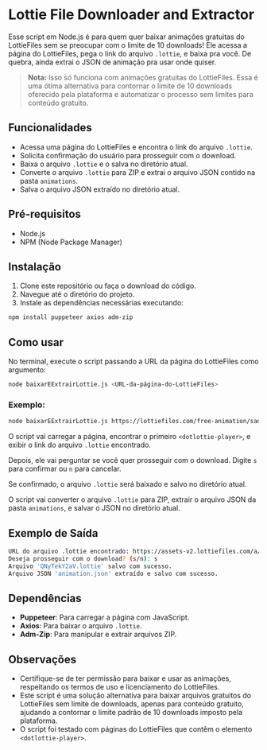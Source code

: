 # Lottie File Downloader and Extractor

Esse script em Node.js é para quem quer baixar animações gratuitas do LottieFiles sem se preocupar com o limite de 10 downloads! Ele acessa a página do LottieFiles, pega o link do arquivo `.lottie`, e baixa pra você. De quebra, ainda extrai o JSON de animação pra usar onde quiser.

> **Nota:** Isso só funciona com animações gratuitas do LottieFiles. Essa é uma ótima alternativa para contornar o limite de 10 downloads oferecido pela plataforma e automatizar o processo sem limites para conteúdo gratuito.

## Funcionalidades
- Acessa uma página do LottieFiles e encontra o link do arquivo `.lottie`.
- Solicita confirmação do usuário para prosseguir com o download.
- Baixa o arquivo `.lottie` e o salva no diretório atual.
- Converte o arquivo `.lottie` para ZIP e extrai o arquivo JSON contido na pasta `animations`.
- Salva o arquivo JSON extraído no diretório atual.

## Pré-requisitos
- Node.js
- NPM (Node Package Manager)

## Instalação
1. Clone este repositório ou faça o download do código.
2. Navegue até o diretório do projeto.
3. Instale as dependências necessárias executando:

```bash
npm install puppeteer axios adm-zip
```

## Como usar
No terminal, execute o script passando a URL da página do LottieFiles como argumento:

```bash
node baixarEExtrairLottie.js <URL-da-página-do-LottieFiles>
```

### Exemplo:

```bash
node baixarEExtrairLottie.js https://lottiefiles.com/free-animation/sad-face-with-sweat-DtCktQoLl3
```

O script vai carregar a página, encontrar o primeiro `<dotlottie-player>`, e exibir o link do arquivo `.lottie` encontrado.

Depois, ele vai perguntar se você quer prosseguir com o download. Digite `s` para confirmar ou `n` para cancelar.

Se confirmado, o arquivo `.lottie` será baixado e salvo no diretório atual.

O script vai converter o arquivo `.lottie` para ZIP, extrair o arquivo JSON da pasta `animations`, e salvar o JSON no diretório atual.

## Exemplo de Saída
```bash
URL do arquivo .lottie encontrado: https://assets-v2.lottiefiles.com/a/c2f170fe-1167-11ee-bf00-db71d87424a8/QNyTekY2aV.lottie
Deseja prosseguir com o download? (s/n): s
Arquivo 'QNyTekY2aV.lottie' salvo com sucesso.
Arquivo JSON 'animation.json' extraído e salvo com sucesso.
```

## Dependências
- **Puppeteer**: Para carregar a página com JavaScript.
- **Axios**: Para baixar o arquivo `.lottie`.
- **Adm-Zip**: Para manipular e extrair arquivos ZIP.

## Observações
- Certifique-se de ter permissão para baixar e usar as animações, respeitando os termos de uso e licenciamento do LottieFiles.
- Este script é uma solução alternativa para baixar arquivos gratuitos do LottieFiles sem limite de downloads, apenas para conteúdo gratuito, ajudando a contornar o limite padrão de 10 downloads imposto pela plataforma.
- O script foi testado com páginas do LottieFiles que contêm o elemento `<dotlottie-player>`.
